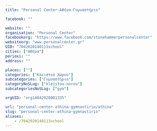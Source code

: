 ```yaml
---
title: "Personal Center-Αθήνα-Γυμναστήριο"

facebook: ""

website: ""
organisation: "Personal Center"
facebookorg: "https://www.facebook.com/stonehammerpersonalcenter"
websiteorg: "www.personalcenter.gr"
UID: "7042020140113school"
cities: ["Αθήνα"]
perioxi: ""
address: ""

places: [""]
categories: ["Κλειστού Χώρου"]
subcategories: ["Γυμναστήριο"]
categoryNoSLug: ["kleistou-xorou"]
subcategoriesNoSLug: ["gym"]

orgUID: "org14042020001335"

url: "personal-center-athina-gymnastirio/athina"
slug: "personal-center-athina-gymnastirio"
aliases:
    - /7042020140113school
---
```






